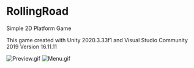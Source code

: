 # RollingRoad
Simple 2D Platform Game

This game created with Unity 2020.3.33f1 and Visual Studio Community 2019 Version 16.11.11 

<img src="https://github.com/cbglmehmet/RollingRoad/blob/main/Preview.gif" alt="Preview.gif" />
<img src="https://github.com/cbglmehmet/RollingRoad/blob/main/Menu.gif" alt="Menu.gif" />
